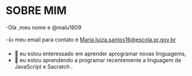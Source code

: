 # SOBRE MIM


-Ola ,meu nome e @malu1609

-:+1: meu email para contato é Maria.luiza.santos16@escola.pr.gov.br
- 👀 eu estou enteressado em aprender aprogramar  novas linguagems, 
- 🌱 eu estou aprendendo a programar recentemente a linguagem de JavaScript e Sacratch
.


